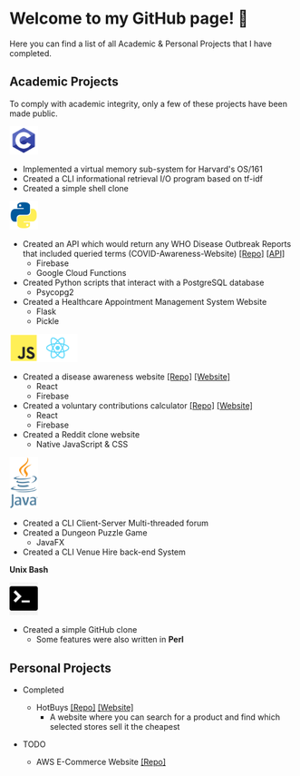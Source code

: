 # Welcome to my GitHub page! 👋
Here you can find a list of all Academic & Personal Projects that I have completed.

## Academic Projects
To comply with academic integrity, only a few of these projects have been made public.

<img src="images/c_icon.png" width=50>

* Implemented a virtual memory sub-system for Harvard's OS/161
* Created a CLI informational retrieval I/O program based on tf-idf
* Created a simple shell clone

<img src="images/python_icon.png" width=50>

* Created an API which would return any WHO Disease Outbreak Reports that included queried terms (COVID-Awareness-Website) [[Repo]](https://github.com/its-rich/COVID-Awareness-Website) [[API]](https://asia-northeast1-seng3011-api.cloudfunctions.net/report)
  * Firebase
  * Google Cloud Functions
* Created Python scripts that interact with a PostgreSQL database
  * Psycopg2
* Created a Healthcare Appointment Management System Website
  * Flask
  * Pickle

<img src="images/javascript_icon.png" width=50><img src="images/react_icon.png" width=70>

* Created a disease awareness website [[Repo]](https://github.com/its-rich/COVID-Awareness-Website) [[Website]](https://seng3011-api.web.app/)
  * React
  * Firebase
* Created a voluntary contributions calculator [[Repo]](https://github.com/its-rich/Voluntary-Contributions-Calculator) [[Website]](https://econ3117.web.app/)
  * React
  * Firebase
* Created a Reddit clone website
  * Native JavaScript & CSS

<img src="images/java_icon.png" width=50>

* Created a CLI Client-Server Multi-threaded forum
* Created a Dungeon Puzzle Game
  * JavaFX
* Created a CLI Venue Hire back-end System

**Unix Bash**

<img src="images/shell_icon.jpg" width=50>

* Created a simple GitHub clone
  * Some features were also written in **Perl**

## Personal Projects
* Completed
  * HotBuys [[Repo]](https://github.com/its-rich/HotBuys) [[Website]](https://main.d2xbdqzx6twygh.amplifyapp.com/)
    * A website where you can search for a product and find which selected stores sell it the cheapest

* TODO
  * AWS E-Commerce Website [[Repo]](https://github.com/its-rich/AWS-E-Commerce-Website)
